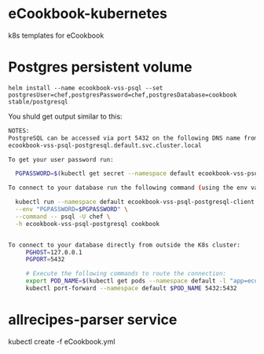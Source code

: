 # eCookbook-kubernetes
k8s templates for eCookbook

# Postgres persistent volume

    helm install --name ecookbook-vss-psql --set postgresUser=chef,postgresPassword=chef,postgresDatabase=cookbook stable/postgresql

 You shuld get output similar to this:
 
 ```sh
 NOTES:
 PostgreSQL can be accessed via port 5432 on the following DNS name from within your cluster:
 ecookbook-vss-psql-postgresql.default.svc.cluster.local

 To get your user password run:

   PGPASSWORD=$(kubectl get secret --namespace default ecookbook-vss-psql-postgresql -o jsonpath="{.data.postgres-password}" | base64 --decode; echo)

 To connect to your database run the following command (using the env variable from above):

   kubectl run --namespace default ecookbook-vss-psql-postgresql-client --restart=Never --rm --tty -i --image postgres \
   --env "PGPASSWORD=$PGPASSWORD" \
   --command -- psql -U chef \
   -h ecookbook-vss-psql-postgresql cookbook


 To connect to your database directly from outside the K8s cluster:
      PGHOST=127.0.0.1
      PGPORT=5432

      # Execute the following commands to route the connection:
      export POD_NAME=$(kubectl get pods --namespace default -l "app=ecookbook-vss-psql-postgresql" -o jsonpath="{.items[0].metadata.name}")
      kubectl port-forward --namespace default $POD_NAME 5432:5432
```

# allrecipes-parser service

 kubectl create -f eCookbook.yml 
